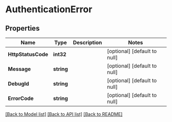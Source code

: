 # AuthenticationError

## Properties
Name | Type | Description | Notes
------------ | ------------- | ------------- | -------------
**HttpStatusCode** | **int32** |  | [optional] [default to null]
**Message** | **string** |  | [optional] [default to null]
**DebugId** | **string** |  | [optional] [default to null]
**ErrorCode** | **string** |  | [optional] [default to null]

[[Back to Model list]](../README.md#documentation-for-models) [[Back to API list]](../README.md#documentation-for-api-endpoints) [[Back to README]](../README.md)

